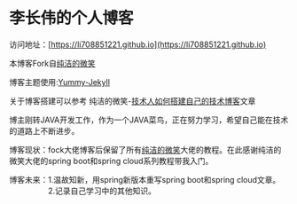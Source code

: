 # 李长伟的个人博客

访问地址：[https://li708851221.github.io](https://li708851221.github.io)

本博客Fork自[纯洁的微笑](https://github.com/ityouknow/ityouknow.github.io)

博客主题使用:[Yummy-Jekyll](https://github.com/DONGChuan/Yummy-Jekyll)

关于博客搭建可以参考 纯洁的微笑-[技术人如何搭建自己的技术博客](http://www.ityouknow.com/other/2018/09/16/create-blog.html)文章

博主刚转JAVA开发工作，作为一个JAVA菜鸟，正在努力学习，希望自己能在技术的道路上不断进步。

博客现状：fock大佬博客后保留了所有[纯洁的微笑](http://www.ityouknow.com)大佬的教程。在此感谢纯洁的微笑大佬的spring boot和spring cloud系列教程带我入门。

博客未来：1.温故知新，用spring新版本重写spring boot和spring cloud文章。  
          &emsp;&emsp;&emsp;&emsp;&emsp;2.记录自己学习中的其他知识。
